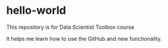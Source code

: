 # hello-world
This repository is for Data Scientist Toolbox course

It helps me learn how to use the GitHub and new functionality.

